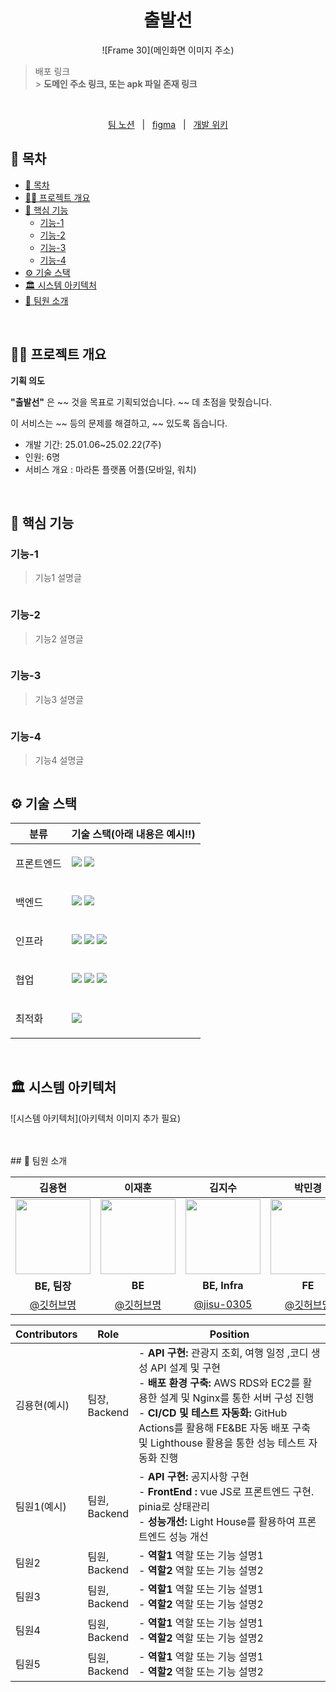 <div align="center">
  <h1>출발선</h1>
  
![Frame 30](메인화면 이미지 주소)
</div>

> 배포 링크 <br /> > **도메인 주소 링크, 또는 apk 파일 존재 링크**

<br/>

<p align=center>
  <a href="https://seemly-watercress-ad1.notion.site/A808-174ea78af86480e082a1f97c699a4900?pvs=4">팀 노션</a>
  &nbsp; | &nbsp; 
  <a href="https://www.figma.com/design/0pk2ab9dAFeweuNbEWo9Fi/%EA%BC%AC%EB%A7%88-%ED%94%84%EB%A1%9C%EC%A0%9D%ED%8A%B8?node-id=1-2&p=f&t=bluw91USVGKrm0Bn-0">figma</a> 
  &nbsp; | &nbsp; 
  <a href="https://seemly-watercress-ad1.notion.site/174ea78af8648193bc0cf80ab138a550?v=174ea78af86481b9a5f9000cfbd74ede&pvs=4">개발 위키</a>
</p>


## 📄 목차
- [📄 목차](#-목차)
- [✍🏻 프로젝트 개요](#✍🏻-프로젝트-개요)
- [🚀 핵심 기능](#🚀-핵심-기능)
  - [기능-1](#기능-1)
  - [기능-2](#기능-2)
  - [기능-3](#기능-3)
  - [기능-4](#기능-4)
- [⚙️ 기술 스택](#️-기술-스택)
- [🏛️ 시스템 아키텍처](#️-시스템-아키텍처)
- [🧡 팀원 소개](#-팀원-소개)

<br />

## ✍🏻 프로젝트 개요
**기획 의도**

**"출발선"** 은 ~~ 것을 목표로 기획되었습니다. 
~~  데 초점을 맞췄습니다.

이 서비스는 
~~ 등의 문제를 해결하고, 
~~ 있도록 돕습니다.

</aside>

- 개발 기간: 25.01.06~25.02.22(7주)
- 인원: 6명
- 서비스 개요 : 마라톤 플랫폼 어플(모바일, 워치)

<br />

## 🚀 핵심 기능

### 기능-1

> 기능1 설명글

<img alt='' src="이미지나 짤 링크" />


### 기능-2

> 기능2 설명글

<img alt='' src="이미지나 짤 링크" />

### 기능-3

> 기능3 설명글

<img alt='' src="이미지나 짤 링크" />

### 기능-4

> 기능4 설명글

<img alt='' src="https://" />


<br />

## ⚙️ 기술 스택

<table>
    <thead>
        <tr>
            <th>분류</th>
            <th>기술 스택(아래 내용은 예시!!)</th>
        </tr>
    </thead>
    <tbody>
        <tr>
            <td>
                  <p>프론트엔드</p>
            </td>
            <td>
                  <img src="https://img.shields.io/badge/Vue.js-35495E?logo=vue.js&logoColor=4FC08D">
                  <img src="https://img.shields.io/badge/Vuetify-1867C0?logo=vuetify&logoColor=AEDDFF">
            </td>
        </tr>
        <tr>
            <td>
                <p>백엔드</p>
            </td>
            <td>
                <img src="https://img.shields.io/badge/Java-007396?logo=java&logoColor=white"/>
                <img src="https://img.shields.io/badge/Spring-6DB33F?logo=spring&logoColor=white">
            </td>
        </tr>
        <tr>
            <td>
                <p>인프라</p>
            </td>
            <td>
                <img src="https://img.shields.io/badge/Nginx-009639?logo=nginx&logoColor=white">
                <img src="https://img.shields.io/badge/GitHub%20Actions-2088FF?logo=github-actions&logoColor=white">
                 <img src="https://img.shields.io/badge/Amazon%20AWS-232F3E?logo=amazon-aws&logoColor=white">
            </td>
        </tr>
        <tr>
            <td>
                <p>협업</p>
            </td>
            <td>
                <img src="https://img.shields.io/badge/Notion-000000?logo=notion&logoColor=white">
                <img src="https://img.shields.io/badge/GitHub-181717?logo=github&logoColor=white">
                <img src="https://img.shields.io/badge/Figma-F24E1E?logo=figma&logoColor=white">
            </td>
        </tr>
                <tr>
            <td>
                <p>최적화</p>
            </td>
            <td>
                <img src="https://img.shields.io/badge/Lighthouse-F44B21?logo=lighthouse&logoColor=white">
            </td>
        </tr>
    </tbody>
</table>

<br />

## 🏛️ 시스템 아키텍처

![시스템 아키텍처](아키텍처 이미지 추가 필요)

<br />

<br />
## 🧡 팀원 소개

|                         김용현                         |                        이재훈                         |                        김지수                         |                        박민경                         |                        백지민                         |                         이주호                         |
| :----------------------------------------------------: | :---------------------------------------------------: | :---------------------------------------------------: | :---------------------------------------------------: | :---------------------------------------------------: | :----------------------------------------------------: |
| <img src="본인이미지 링크" width="120"/> | <img src="본인이미지 링크" width="120"/> | <img src="https://github.com/LuizyHub/exam-lab/assets/120697456/5392a423-dc8e-447d-bbb4-c2df055653a3" width="120" /> | <img src="https://via.placeholder.com/120" width="120"/> | <img src="https://via.placeholder.com/120" width="120"/> | <img src="https://via.placeholder.com/120" width="120"/> |
|                         **BE, 팀장**                         |                         **BE**                        |                         **BE, Infra**                        |                         **FE**                        |                         **FE**                        |                         **FE**                         |
|        [@깃허브명](https://)       |       [@깃허브명](https://)       |         [@jisu-0305](https://github.com/jisu-0305)         |            [@깃허브명](https://)            |            [@깃허브명](https://)            |            [@깃허브명](https://)             |




| Contributors | Role                  | Position                                                                                                                                                                                                                                                                                                                                                                               |
| ------------ | --------------------- | -------------------------------------------------------------------------------------------------------------------------------------------------------------------------------------------------------------------------------------------------------------------------------------------------------------------------------------------------------------------------------------- |
| 김용현(예시)       | 팀장, <br /> Backend  | - **API 구현:** 관광지 조회, 여행 일정 ,코디 생성 API 설계 및 구현 <br> - **배포 환경 구축:** AWS RDS와 EC2를 활용한 설계 및 Nginx를 통한 서버 구성 진행 <br> - **CI/CD 및 테스트 자동화:** GitHub Actions를 활용해 FE&BE 자동 배포 구축 및 Lighthouse 활용을 통한 성능 테스트 자동화 진행
| 팀원1(예시)       | 팀원, <br /> Backend | - **API 구현:** 공지사항 구현 <br> - **FrontEnd :** vue JS로 프론트엔드 구현. pinia로 상태관리  <br> - **성능개선:** Light House를 활용하여 프론트엔드 성능 개선   |
| 팀원2       | 팀원, <br /> Backend  | - **역할1** 역할 또는 기능 설명1 <br> - **역할2** 역할 또는 기능 설명2<br>  |
| 팀원3       | 팀원, <br /> Backend  | - **역할1** 역할 또는 기능 설명1 <br> - **역할2** 역할 또는 기능 설명2<br>  |
| 팀원4       | 팀원, <br /> Backend  | - **역할1** 역할 또는 기능 설명1 <br> - **역할2** 역할 또는 기능 설명2<br>  |
| 팀원5       | 팀원, <br /> Backend  | - **역할1** 역할 또는 기능 설명1 <br> - **역할2** 역할 또는 기능 설명2<br>  |                                                                                                                                           